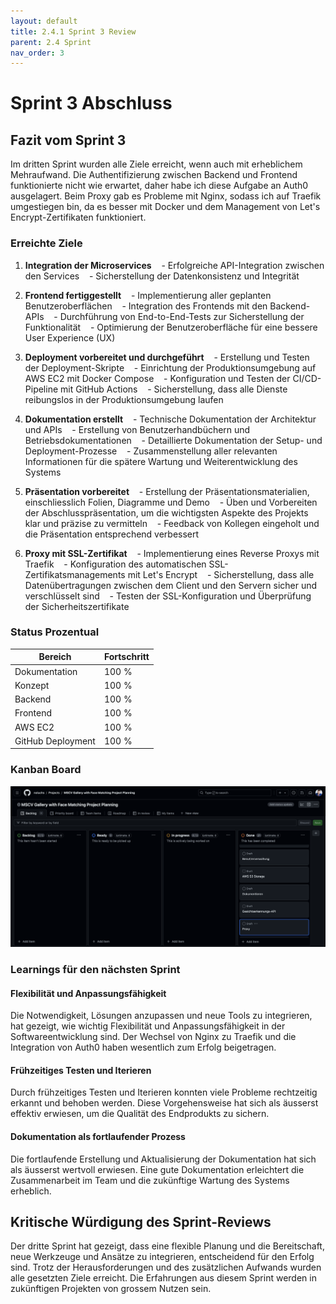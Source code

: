 ```yaml
---
layout: default
title: 2.4.1 Sprint 3 Review
parent: 2.4 Sprint
nav_order: 3
---
```


# Sprint 3 Abschluss

  

## Fazit vom Sprint 3

  

Im dritten Sprint wurden alle Ziele erreicht, wenn auch mit erheblichem Mehraufwand. Die Authentifizierung zwischen Backend und Frontend funktionierte nicht wie erwartet, daher habe ich diese Aufgabe an Auth0 ausgelagert. Beim Proxy gab es Probleme mit Nginx, sodass ich auf Traefik umgestiegen bin, da es besser mit Docker und dem Management von Let's Encrypt-Zertifikaten funktioniert.


### Erreichte Ziele
  
1. **Integration der Microservices**
   - Erfolgreiche API-Integration zwischen den Services
   - Sicherstellung der Datenkonsistenz und Integrität
  

2. **Frontend fertiggestellt**
   - Implementierung aller geplanten Benutzeroberflächen
   - Integration des Frontends mit den Backend-APIs
   - Durchführung von End-to-End-Tests zur Sicherstellung der Funktionalität
   - Optimierung der Benutzeroberfläche für eine bessere User Experience (UX)


3. **Deployment vorbereitet und durchgeführt**
   - Erstellung und Testen der Deployment-Skripte
   - Einrichtung der Produktionsumgebung auf AWS EC2 mit Docker Compose
   - Konfiguration und Testen der CI/CD-Pipeline mit GitHub Actions
   - Sicherstellung, dass alle Dienste reibungslos in der Produktionsumgebung laufen


4. **Dokumentation erstellt**
   - Technische Dokumentation der Architektur und APIs
   - Erstellung von Benutzerhandbüchern und Betriebsdokumentationen
   - Detaillierte Dokumentation der Setup- und Deployment-Prozesse
   - Zusammenstellung aller relevanten Informationen für die spätere Wartung und Weiterentwicklung des Systems
  

5. **Präsentation vorbereitet**
   - Erstellung der Präsentationsmaterialien, einschliesslich Folien, Diagramme und Demo
   - Üben und Vorbereiten der Abschlusspräsentation, um die wichtigsten Aspekte des Projekts klar und präzise zu vermitteln
   - Feedback von Kollegen eingeholt und die Präsentation entsprechend verbessert
  

6. **Proxy mit SSL-Zertifikat**
   - Implementierung eines Reverse Proxys mit Traefik
   - Konfiguration des automatischen SSL-Zertifikatsmanagements mit Let's Encrypt
   - Sicherstellung, dass alle Datenübertragungen zwischen dem Client und den Servern sicher und verschlüsselt sind
   - Testen der SSL-Konfiguration und Überprüfung der Sicherheitszertifikate

### Status Prozentual

| Bereich           | Fortschritt |
| ----------------- | ----------- |
| Dokumentation     | 100 %       |
| Konzept           | 100 %       |
| Backend           | 100 %       |
| Frontend          | 100 %       |
| AWS EC2           | 100 %       |
| GitHub Deployment | 100 %       |
  

### Kanban Board

![](attachments/Screenshot%202024-07-06%20at%2011.48.26.png)

  

### Learnings für den nächsten Sprint
  

#### Flexibilität und Anpassungsfähigkeit


Die Notwendigkeit, Lösungen anzupassen und neue Tools zu integrieren, hat gezeigt, wie wichtig Flexibilität und Anpassungsfähigkeit in der Softwareentwicklung sind. Der Wechsel von Nginx zu Traefik und die Integration von Auth0 haben wesentlich zum Erfolg beigetragen.

#### Frühzeitiges Testen und Iterieren

Durch frühzeitiges Testen und Iterieren konnten viele Probleme rechtzeitig erkannt und behoben werden. Diese Vorgehensweise hat sich als äusserst effektiv erwiesen, um die Qualität des Endprodukts zu sichern.


#### Dokumentation als fortlaufender Prozess 

Die fortlaufende Erstellung und Aktualisierung der Dokumentation hat sich als äusserst wertvoll erwiesen. Eine gute Dokumentation erleichtert die Zusammenarbeit im Team und die zukünftige Wartung des Systems erheblich.

## Kritische Würdigung des Sprint-Reviews

  

Der dritte Sprint hat gezeigt, dass eine flexible Planung und die Bereitschaft, neue Werkzeuge und Ansätze zu integrieren, entscheidend für den Erfolg sind. Trotz der Herausforderungen und des zusätzlichen Aufwands wurden alle gesetzten Ziele erreicht. Die Erfahrungen aus diesem Sprint werden in zukünftigen Projekten von grossem Nutzen sein.